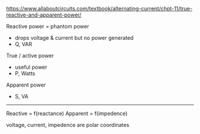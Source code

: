 https://www.allaboutcircuits.com/textbook/alternating-current/chpt-11/true-reactive-and-apparent-power/

Reactive power = phantom power
- drops voltage & current but no power generated
- Q, VAR

True / active power
- useful power
- P, Watts

Apparent power
- S, VA

---

Reactive = f(reactance)
Apparent = f(impedence)

voltage, current, impedence are polar coordinates
